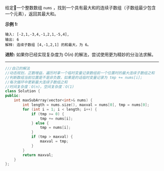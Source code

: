   给定一个整数数组 `nums` ，找到一个具有最大和的连续子数组（子数组最少包含一个元素），返回其最大和。

**示例 1:**

```
输入: [-2,1,-3,4,-1,2,1,-5,4],
输出: 6
解释: 连续子数组 [4,-1,2,1] 的和最大，为 6。
```

**进阶:** 如果你已经实现复杂度为 O(*n*) 的解法，尝试使用更为精妙的分治法求解。

***

```cpp
///自己的解法
//动态规划，正数增益，遍历时拿一个临时变量记录数组前一个位置时的最大连续子数组之和
//判断数组当前位置是不是非负数，如果是的话临时变量记录为 tmp += nums[i];
//每次循环中更新最大连续子数组之和
//时间复杂度：O(n)。空间复杂度：O(1)
class Solution {
public:
    int maxSubArray(vector<int>& nums) {
        int length = nums.size(), maxval = nums[0], tmp = nums[0];
        for (int i = 1; i < length; i++) {
            if (tmp >= 0) {
                tmp += nums[i];
            } else {
                tmp = nums[i];
            }
            if (tmp > maxval) {
                maxval = tmp;
            }
        }
        return maxval;
    }
};
```

